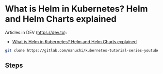# What is Helm in Kubernetes? Helm and Helm Charts explained

Articles in DEV (https://dev.to):

* [What is Helm in Kubernetes? Helm and Helm Charts explained](https://dev.to/techworld_with_nana/what-is-helm-in-kubernetes-5akk)

```sh
git clone https://gitlab.com/nanuchi/kubernetes-tutorial-series-youtube.git
```

## Steps
